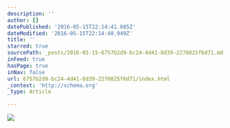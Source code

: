 ```yaml
---
description: ''
author: []
datePublished: '2016-05-15T22:14:41.085Z'
dateModified: '2016-05-15T22:14:40.949Z'
title: ''
starred: true
sourcePath: _posts/2016-05-15-6757b2d9-bc24-4d41-8d39-2270825f6d71.md
inFeed: true
hasPage: true
inNav: false
url: 6757b2d9-bc24-4d41-8d39-2270825f6d71/index.html
_context: 'http://schema.org'
_type: Article

---
```

![](https://the-grid-user-content.s3-us-west-2.amazonaws.com/6308b589-7138-48fe-b432-be1c2b24d387.jpg)